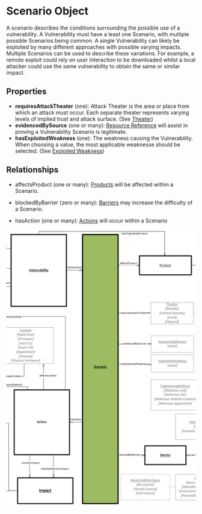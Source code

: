 # Scenario Object

A scenario describes the conditions surrounding the possible use of a vulnerability. A Vulnerability must have a least one Scenario, with multiple possible Scenarios being common. A single Vulnerability can likely be exploited by many different approaches with possible varying impacts. Multiple Scenarios can be used to describe these variations. For example, a remote exploit could rely on user interaction to be downloaded whilst a local attacker could use the same vulnerability to obtain the same or similar impact.

## Properties
- **requiresAttackTheater** (one): Attack Theater is the area or place from which an attack must occur. Each separate theater represents varying levels of implied trust and attack surface. (See [Theater](../values/theater.md))
- **evidencedBySource** (one or many):  [Resource Reference](../values/resource-reference.md) will assist in proving a Vulnerability Scenario is legitimate. 
- **hasExploitedWeakness** (one): The weakness causing the Vulnerability. When choosing a value, the most applicable weaknesse should be selected. (See [Exploited Weakness](../values/exploited-weakness.md))


## Relationships

* affectsProduct (one or many): [Products](product.md) will be affected within a Scenario.

* blockedByBarrier (zero or many): [Barriers](barrier.md) may increase the difficulty of a Scenario.

* hasAction (one or many): [Actions](action.md) will occur within a Scenario

![Scenario Graph](../figures/graphsnippets/ScenarioSnippet.png "Scenario Graph")